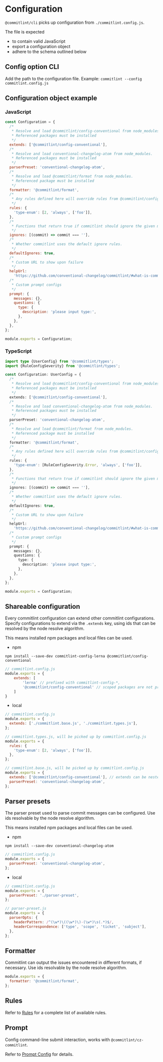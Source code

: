 # Configuration

`@commitlint/cli` picks up configuration from `./commitlint.config.js`.

The file is expected

- to contain valid JavaScript
- export a configuration object
- adhere to the schema outlined below

## Config option CLI

Add the path to the configuration file. Example: `commitlint --config commitlint.config.js`

## Configuration object example

### JavaScript

```js
const Configuration = {
  /*
   * Resolve and load @commitlint/config-conventional from node_modules.
   * Referenced packages must be installed
   */
  extends: ['@commitlint/config-conventional'],
  /*
   * Resolve and load conventional-changelog-atom from node_modules.
   * Referenced packages must be installed
   */
  parserPreset: 'conventional-changelog-atom',
  /*
   * Resolve and load @commitlint/format from node_modules.
   * Referenced package must be installed
   */
  formatter: '@commitlint/format',
  /*
   * Any rules defined here will override rules from @commitlint/config-conventional
   */
  rules: {
    'type-enum': [2, 'always', ['foo']],
  },
  /*
   * Functions that return true if commitlint should ignore the given message.
   */
  ignores: [(commit) => commit === ''],
  /*
   * Whether commitlint uses the default ignore rules.
   */
  defaultIgnores: true,
  /*
   * Custom URL to show upon failure
   */
  helpUrl:
    'https://github.com/conventional-changelog/commitlint/#what-is-commitlint',
  /*
   * Custom prompt configs
   */
  prompt: {
    messages: {},
    questions: {
      type: {
        description: 'please input type:',
      },
    },
  },
};

module.exports = Configuration;
```

### TypeScript

```ts
import type {UserConfig} from '@commitlint/types';
import {RuleConfigSeverity} from '@commitlint/types';

const Configuration: UserConfig = {
  /*
   * Resolve and load @commitlint/config-conventional from node_modules.
   * Referenced packages must be installed
   */
  extends: ['@commitlint/config-conventional'],
  /*
   * Resolve and load conventional-changelog-atom from node_modules.
   * Referenced packages must be installed
   */
  parserPreset: 'conventional-changelog-atom',
  /*
   * Resolve and load @commitlint/format from node_modules.
   * Referenced package must be installed
   */
  formatter: '@commitlint/format',
  /*
   * Any rules defined here will override rules from @commitlint/config-conventional
   */
  rules: {
    'type-enum': [RuleConfigSeverity.Error, 'always', ['foo']],
  },
  /*
   * Functions that return true if commitlint should ignore the given message.
   */
  ignores: [(commit) => commit === ''],
  /*
   * Whether commitlint uses the default ignore rules.
   */
  defaultIgnores: true,
  /*
   * Custom URL to show upon failure
   */
  helpUrl:
    'https://github.com/conventional-changelog/commitlint/#what-is-commitlint',
  /*
   * Custom prompt configs
   */
  prompt: {
    messages: {},
    questions: {
      type: {
        description: 'please input type:',
      },
    },
  },
};

module.exports = Configuration;
```

## Shareable configuration

Every commitlint configuration can extend other commitlint configurations.
Specify configurations to extend via the `.extends` key, using ids
that can be resolved by the node resolve algorithm.

This means installed npm packages and local files can be used.

- npm

```
npm install --save-dev commitlint-config-lerna @commitlint/config-conventional
```

```js
// commitlint.config.js
module.exports = {
    extends: [
        'lerna' // prefixed with commitlint-config-*,
        '@commitlint/config-conventional' // scoped packages are not prefixed
    ]
}
```

- local

```js
// commitlint.config.js
module.exports = {
  extends: ['./commitlint.base.js', './commitlint.types.js'],
};
```

```js
// commitlint.types.js, will be picked up by commitlint.config.js
module.exports = {
  rules: {
    'type-enum': [2, 'always', ['foo']],
  },
};
```

```js
// commitlint.base.js, will be picked up by commitlint.config.js
module.exports = {
  extends: ['@commitlint/config-conventional'], // extends can be nested
  parserPreset: 'conventional-changelog-atom',
};
```

## Parser presets

The parser preset used to parse commit messages can be configured.
Use ids resolvable by the node resolve algorithm.

This means installed npm packages and local files can be used.

- npm

```
npm install --save-dev conventional-changelog-atom
```

```js
// commitlint.config.js
module.exports = {
  parserPreset: 'conventional-changelog-atom',
};
```

- local

```js
// commitlint.config.js
module.exports = {
  parserPreset: './parser-preset',
};
```

```js
// parser-preset.js
module.exports = {
  parserOpts: {
    headerPattern: /^(\w*)\((\w*)\)-(\w*)\s(.*)$/,
    headerCorrespondence: ['type', 'scope', 'ticket', 'subject'],
  },
};
```

## Formatter

Commitlint can output the issues encountered in different formats, if necessary.
Use ids resolvable by the node resolve algorithm.

```js
module.exports = {
  formatter: '@commitlint/format',
};
```

## Rules

Refer to [Rules](reference-rules.md) for a complete list of available rules.

## Prompt

Config command-line submit interaction, works with `@commitlint/cz-commitlint`.

Refer to [Prompt Config](reference-prompt.md) for details.
